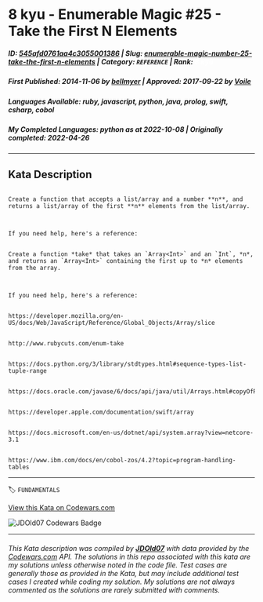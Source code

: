 # 8 kyu - Enumerable Magic #25 - Take the First N Elements

##### **ID**: [545afd0761aa4c3055001386](https://www.codewars.com/kata/545afd0761aa4c3055001386) | **Slug**: [enumerable-magic-number-25-take-the-first-n-elements](https://www.codewars.com/kata/545afd0761aa4c3055001386) | **Category**: `REFERENCE` | **Rank**: <span style="color:white">8 kyu</span>

##### **First Published**: 2014-11-06 ***by*** [bellmyer](https://www.codewars.com/users/bellmyer) | **Approved**: 2017-09-22 ***by*** [Voile](https://www.codewars.com/users/Voile)

##### **Languages Available**: ruby, javascript, python, java, prolog, swift, csharp, cobol

##### **My Completed Languages**: python ***as at*** 2022-10-08 | **Originally completed**: 2022-04-26

---

## Kata Description


```if-not:swift

Create a function that accepts a list/array and a number **n**, and returns a list/array of the first **n** elements from the list/array.



If you need help, here's a reference:

```

```if:swift

Create a function *take* that takes an `Array<Int>` and an `Int`, *n*, and returns an `Array<Int>` containing the first up to *n* elements from the array.



If you need help, here's a reference:

```

~~~if:javascript

https://developer.mozilla.org/en-US/docs/Web/JavaScript/Reference/Global_Objects/Array/slice

~~~

~~~if:ruby

http://www.rubycuts.com/enum-take

~~~

~~~if:python

https://docs.python.org/3/library/stdtypes.html#sequence-types-list-tuple-range

~~~

~~~if:java

https://docs.oracle.com/javase/6/docs/api/java/util/Arrays.html#copyOfRange(int[],%20int,%20int)

~~~

~~~if:swift

https://developer.apple.com/documentation/swift/array

~~~

~~~if:csharp

https://docs.microsoft.com/en-us/dotnet/api/system.array?view=netcore-3.1

~~~

~~~if:cobol

https://www.ibm.com/docs/en/cobol-zos/4.2?topic=program-handling-tables

~~~

---


🏷 `FUNDAMENTALS`


[View this Kata on Codewars.com](https://www.codewars.com/kata/545afd0761aa4c3055001386)

![](https://www.codewars.com/users/jdold07/badges/large "JDOld07 Codewars Badge")

---

###### *This Kata description was compiled by [**JDOld07**](https://tpstech.dev) with data provided by the [Codewars.com](https://www.codewars.com) API.  The solutions in this repo associated with this kata are my solutions unless otherwise noted in the code file.  Test cases are generally those as provided in the Kata, but may include additional test cases I created while coding my solution.  My solutions are not always commented as the solutions are rarely submitted with comments.*
